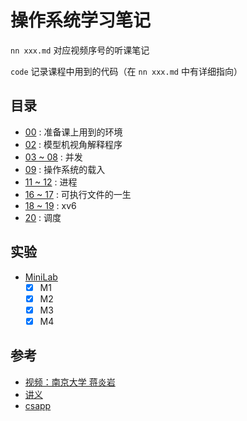 # 操作系统学习笔记

`nn xxx.md` 对应视频序号的听课笔记

`code` 记录课程中用到的代码（在 `nn xxx.md` 中有详细指向）

## 目录

- [00]() : 准备课上用到的环境
- [02]() : 模型机视角解释程序
- [03 ~ 08]() : 并发
- [09]() : 操作系统的载入
- [11 ~ 12]() : 进程
- [16 ~ 17]() : 可执行文件的一生
- [18 ~ 19]() : xv6
- [20]() : 调度 

## 实验

- [MiniLab]()
  - [x] M1
  - [x] M2
  - [x] M3
  - [x] M4

## 参考

- [视频：南京大学 蒋炎岩](https://www.bilibili.com/video/BV1Cm4y1d7Ur/?spm_id_from=333.788&vd_source=454e9c56dd1d2d25131e921b939a8d39)
- [讲义](https://jyywiki.cn/OS/2022/index.html)
- [csapp](https://csapp.cs.cmu.edu/)
